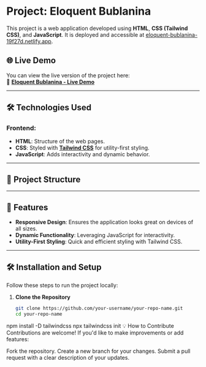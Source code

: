 # Project: Eloquent Bublanina

This project is a web application developed using **HTML**, **CSS (Tailwind CSS)**, and **JavaScript**. It is deployed and accessible at [eloquent-bublanina-19f27d.netlify.app](https://eloquent-bublanina-19f27d.netlify.app/).

## 🌐 Live Demo
You can view the live version of the project here:  
🔗 **[Eloquent Bublanina - Live Demo](https://eloquent-bublanina-19f27d.netlify.app/)**

---

## 🛠️ Technologies Used

### Frontend:
- **HTML**: Structure of the web pages.
- **CSS**: Styled with **[Tailwind CSS](https://tailwindcss.com/)** for utility-first styling.
- **JavaScript**: Adds interactivity and dynamic behavior.

---

## 📂 Project Structure


---

## 🚀 Features

- **Responsive Design**: Ensures the application looks great on devices of all sizes.
- **Dynamic Functionality**: Leveraging JavaScript for interactivity.
- **Utility-First Styling**: Quick and efficient styling with Tailwind CSS.

---

## 🛠️ Installation and Setup

Follow these steps to run the project locally:

1. **Clone the Repository**  
   ```bash
   git clone https://github.com/your-username/your-repo-name.git
   cd your-repo-name
npm install -D tailwindcss
npx tailwindcss init
💡 How to Contribute
Contributions are welcome!
If you'd like to make improvements or add features:

Fork the repository.
Create a new branch for your changes.
Submit a pull request with a clear description of your updates.
